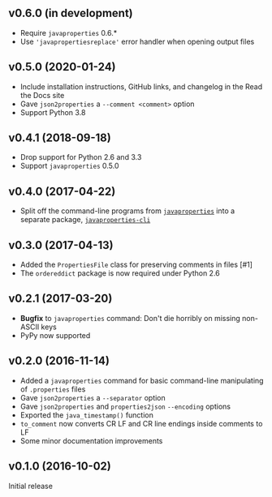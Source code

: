 v0.6.0 (in development)
-----------------------
- Require `javaproperties` 0.6.\*
- Use `'javapropertiesreplace'` error handler when opening output files

v0.5.0 (2020-01-24)
-------------------
- Include installation instructions, GitHub links, and changelog in the Read
  the Docs site
- Gave `json2properties` a `--comment <comment>` option
- Support Python 3.8

v0.4.1 (2018-09-18)
-------------------
- Drop support for Python 2.6 and 3.3
- Support `javaproperties` 0.5.0

v0.4.0 (2017-04-22)
-------------------
- Split off the command-line programs from
  [`javaproperties`](https://github.com/jwodder/javaproperties) into a separate
  package,
  [`javaproperties-cli`](https://github.com/jwodder/javaproperties-cli)

v0.3.0 (2017-04-13)
-------------------
- Added the `PropertiesFile` class for preserving comments in files [#1]
- The `ordereddict` package is now required under Python 2.6

v0.2.1 (2017-03-20)
-------------------
- **Bugfix** to `javaproperties` command: Don't die horribly on missing
  non-ASCII keys
- PyPy now supported

v0.2.0 (2016-11-14)
-------------------
- Added a `javaproperties` command for basic command-line manipulating of
  `.properties` files
- Gave `json2properties` a `--separator` option
- Gave `json2properties` and `properties2json` `--encoding` options
- Exported the `java_timestamp()` function
- `to_comment` now converts CR LF and CR line endings inside comments to LF
- Some minor documentation improvements

v0.1.0 (2016-10-02)
-------------------
Initial release
